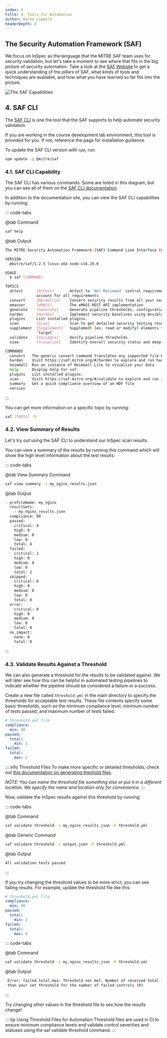 ```yaml
---
index: 4
title: 4. Tools for Automation
author: Aaron Lippold
headerDepth: 3
---
```


## The Security Automation Framework (SAF)
We focus on InSpec as the language that the MITRE SAF team uses for security validation, but let's take a moment to see where that fits in the big picture of security automation. Take a look at the [SAF Website](https://saf.mitre.org) to get a quick understanding of the pillars of SAF, what kinds of tools and techniques are available, and how what you have learned so far fits into the picture.

![The SAF Capabilities](../../assets/img/SAF_Capabilities.png)

## 4. SAF CLI
The [SAF CLI](https://saf-cli.mitre.org/) is one the tool that the SAF supports to help automate security validation.

If you are working in the course development lab environment, this tool is provided for you. If not, reference the page for installation guidance. 

To update the SAF CLI version with `npm`, run:
```sh
npm update -g @mitre/saf
```

### 4.1. SAF CLI Capability
The SAF CLI has various commands. Some are listed in this diagram, but you can see all of them on the [SAF CLI documentation](https://saf-cli.mitre.org/).

In addition to the documentation site, you can view the SAF CLI capabilities by running:

::: code-tabs

@tab Command
```sh
saf help
```

@tab Output
```sh
The MITRE Security Automation Framework (SAF) Command Line Interface (CLI) brings together applications, techniques, libraries, and tools developed by MITRE and the security community to streamline security automation for systems and DevOps pipelines

VERSION
  @mitre/saf/1.2.5 linux-x64 node-v16.19.0

USAGE
  $ saf [COMMAND]

TOPICS
  attest      [Attest]       Attest to 'Not Reviewed' control requirements (that can’t be tested automatically by security tools and hence require manual review), helping to
              account for all requirements
  convert     [Normalize]    Convert security results from all your security tools between common data formats
  emasser     [eMASS]        The eMASS REST API implementation
  generate    [Generate]     Generate pipeline thresholds, configuration files, and more
  harden      [Harden]       Implement security baselines using Ansible, Chef, and Terraform content: Visit https://saf.mitre.org/#/harden to explore and run hardening scripts
  plugins     List installed plugins.
  scan        [Scan]         Scan to get detailed security testing results: Visit https://saf.mitre.org/#/validate to explore and run inspec profiles
  supplement  [Supplement]   Supplement (ex. read or modify) elements that provide contextual information in the Heimdall Data Format results JSON file such as `passthrough` or
              `target`
  validate    [Validate]     Verify pipeline thresholds
  view        [Visualize]    Identify overall security status and deep-dive to solve specific security defects

COMMANDS
  convert   The generic convert command translates any supported file-based security results set into the Heimdall Data Format
  harden    Visit https://saf.mitre.org/#/harden to explore and run hardening scripts
  heimdall  Run an instance of Heimdall Lite to visualize your data
  help      Display help for saf.
  plugins   List installed plugins.
  scan      Visit https://saf.mitre.org/#/validate to explore and run inspec profiles
  summary   Get a quick compliance overview of an HDF file
  version
```
:::

You can get more information on a specific topic by running:
```sh
saf [TOPIC] -h
```

### 4.2. View Summary of Results
Let's try out using the SAF CLI to understand our InSpec scan results. 

You can view a summary of the results by running this command which will show the high level information about the test results:

::: code-tabs

@tab View Summary Command
```sh
saf view summary -i my_nginx_results.json
```

@tab Output
```sh
- profileName: my_nginx
  resultSets:
    - my_nginx_results.json
  compliance: 80
  passed:
    critical: 4
    high: 0
    medium: 0
    low: 0
    total: 4
  failed:
    critical: 1
    high: 0
    medium: 0
    low: 0
    total: 1
  skipped:
    critical: 0
    high: 0
    medium: 0
    low: 0
    total: 0
  error:
    critical: 0
    high: 0
    medium: 0
    low: 0
    total: 0
  no_impact:
    none: 0
    total: 0
```
:::

### 4.3. Validate Results Against a Threshold
We can also generate a threshold for the results to be validated against. We will later see how this can be helpful in automated testing pipelines to indicate whether the pipeline should be considered a failure or a success.

Create a new file called `threshold.yml` in the main directory to specify the thresholds for acceptable test results. These file contents specify some basic thresholds, such as the minimum compliance level, minimum number of tests passed, and maximum number of tests failed.

```yaml
# threshold.yml file
compliance:
  min: 80
passed:
  total:
    min: 1
failed:
  total:
    max: 2
```
::: info Threshold Files
  To make more specific or detailed thresholds, check out [this documentation on generating theshold files](https://github.com/mitre/saf/wiki/Validation-with-Thresholds).

  *NOTE: You can name the threshold file something else or put it in a different location. We specify the name and location only for convenience.* 
:::

Now, validate the InSpec results against this threshold by running:

::: code-tabs

@tab Command
```sh
saf validate threshold -i my_nginx_results.json -F threshold.yml
```

@tab Generic Command
```sh
saf validate threshold -i output.json -F threshold.yml
```

@tab Output
```sh
All validation tests passed
```
:::

If you try changing the threshold values to be more strict, you can see failing results. For example, update the threshold file like this:
```yaml
# threshold.yml file
compliance:
  min: 80
passed:
  total:
    min: 1
failed:
  total:
    max: 0
```

::: code-tabs

@tab Command
```sh
saf validate threshold -i my_nginx_results.json -F threshold.yml
```

@tab Output
```sh
 Error: failed.total.max: Threshold not met. Number of received total failed controls (1) is greate
 than your set threshold for the number of failed controls (0)
```
:::

Try changing other values in the threshold file to see how the results change!

::: tip Using Threshold Files for Automation
Threshold files are used in CI to ensure minimum compliance levels and validate control severities and statuses using the saf validate threshold command.
:::